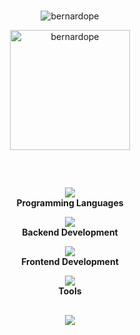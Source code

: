 <br>
<div align="center">
  <p align="center"><img src="https://github-readme-stats-livid-xi-11.vercel.app/api?username=bernardope&show_icons=true&theme=onedark&layout=compact&include_all_commits" alt="bernardope" /></p>
  <p align="center"><img src="https://github-readme-stats-livid-xi-11.vercel.app/api/top-langs?username=bernardope&langs_count=10&show_icons=true&locale=en&layout=compact&theme=onedark" alt="bernardope" height="192px"/></p>
</div>

##
<div align="center">
  <br>
  <p align="center">
    <img src="https://skillicons.dev/icons?i=kotlin,java,js,ts,python,c&perline=7" />
    <br/>
    <b>Programming Languages</b>
    <br/>
  </p> 

  <p align="center">
    <img src="https://skillicons.dev/icons?i=nodejs,express,spring,mongodb,postgres,elasticsearch&perline=10" />
    <br/>
    <b>Backend Development</b>
    <br/>
  </p> 

  <p align="center">
    <img src="https://skillicons.dev/icons?i=html,css&perline=6" />
    <br/>
    <b>Frontend Development</b>
    <br/>
  </p> 

  <p align="center">
    <img src="https://skillicons.dev/icons?i=git,github,vscode,idea,pycharm&perline=5" />
    <br/>
    <b>Tools</b>
    <br/>
</div>

##

<p align="center">
   <div align="center">
      <a href="https://linkedin.com/in/bernardope">
  		<img src="https://skillicons.dev/icons?i=linkedin"></a>
   </div>
</p>



